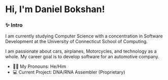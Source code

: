 # Hi, I'm Daniel Bokshan!

### ✨ Intro
I am currently studying Computer Science with a concentration in Software Development at the University of Connecticut School of Computing. 

I am passionate about cars, airplanes, Motorcycles, and technology as a whole. My career goal is to develop software for an automotive company.

- 👦🏽 My Pronouns: He/Him
- 💻 Current Project: DNA/RNA Assembler (Proprietary)

